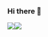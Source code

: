### Hi there 👋


<a href="https://wakatime.com"><img src="https://wakatime.com/share/@f285e0a1-9f37-43f1-a746-0db3cb934ce7/14ca5839-8568-4391-b31c-e3df1d5ed124.png" /></a><img src="https://wakatime.com/share/@f285e0a1-9f37-43f1-a746-0db3cb934ce7/689be3f5-7066-4c73-954b-8d294b06fc51.png" /></a>


<!--
**KostovRookie/KostovRookie** is a ✨ _special_ ✨ repository because its `README.md` (this file) appears on your GitHub profile.

Here are some ideas to get you started:

- 🔭 I’m currently working on ...
- 🌱 I’m currently learning ...
- 👯 I’m looking to collaborate on ...
- 🤔 I’m looking for help with ...
- 💬 Ask me about ...
- 📫 How to reach me: ...
- 😄 Pronouns: ...
- ⚡ Fun fact: ...
-->
